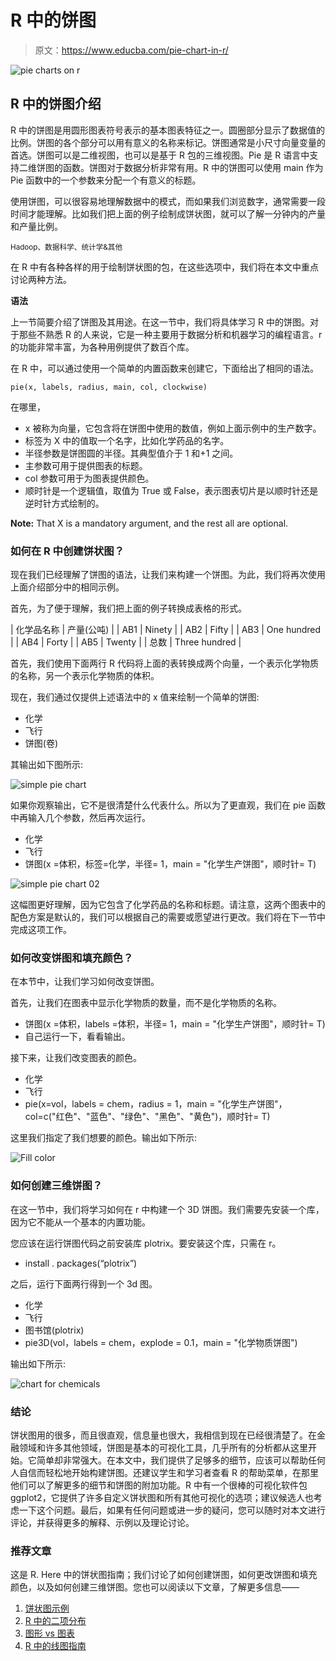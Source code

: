 # R 中的饼图

> 原文：<https://www.educba.com/pie-chart-in-r/>

![pie charts on r](img/4052e2e8d334b6d99eec1f424d95aace.png)



## R 中的饼图介绍

R 中的饼图是用圆形图表符号表示的基本图表特征之一。圆圈部分显示了数据值的比例。饼图的各个部分可以用有意义的名称来标记。饼图通常是小尺寸向量变量的首选。饼图可以是二维视图，也可以是基于 R 包的三维视图。Pie 是 R 语言中支持二维饼图的函数。饼图对于数据分析非常有用。R 中的饼图可以使用 main 作为 Pie 函数中的一个参数来分配一个有意义的标题。

使用饼图，可以很容易地理解数据中的模式，而如果我们浏览数字，通常需要一段时间才能理解。比如我们把上面的例子绘制成饼状图，就可以了解一分钟内的产量和产量比例。

<small>Hadoop、数据科学、统计学&其他</small>

在 R 中有各种各样的用于绘制饼状图的包，在这些选项中，我们将在本文中重点讨论两种方法。

**语法**

上一节简要介绍了饼图及其用途。在这一节中，我们将具体学习 R 中的饼图。对于那些不熟悉 R 的人来说，它是一种主要用于数据分析和机器学习的编程语言。r 的功能非常丰富，为各种用例提供了数百个库。

在 R 中，可以通过使用一个简单的内置函数来创建它，下面给出了相同的语法。

`pie(x, labels, radius, main, col, clockwise)`

在哪里，

*   x 被称为向量，它包含将在饼图中使用的数值，例如上面示例中的生产数字。
*   标签为 X 中的值取一个名字，比如化学药品的名字。
*   半径参数是饼图圆的半径。其典型值介于 1 和+1 之间。
*   主参数可用于提供图表的标题。
*   col 参数可用于为图表提供颜色。
*   顺时针是一个逻辑值，取值为 True 或 False，表示图表切片是以顺时针还是逆时针方式绘制的。

**Note:** That X is a mandatory argument, and the rest all are optional.

### 如何在 R 中创建饼状图？

现在我们已经理解了饼图的语法，让我们来构建一个饼图。为此，我们将再次使用上面介绍部分中的相同示例。

首先，为了便于理解，我们把上面的例子转换成表格的形式。

| 化学品名称 | 产量(公吨) |
| AB1 | Ninety |
| AB2 | Fifty |
| AB3 | One hundred |
| AB4 | Forty |
| AB5 | Twenty |
| 总数 | Three hundred |

首先，我们使用下面两行 R 代码将上面的表转换成两个向量，一个表示化学物质的名称，另一个表示化学物质的体积。

现在，我们通过仅提供上述语法中的 x 值来绘制一个简单的饼图:

*   化学
*   飞行
*   饼图(卷)

其输出如下图所示:

![simple pie chart](img/04a1773247a9ebe0b5a9a4899be736d8.png)



如果你观察输出，它不是很清楚什么代表什么。所以为了更直观，我们在 pie 函数中再输入几个参数，然后再次运行。

*   化学
*   飞行
*   饼图(x =体积，标签=化学，半径= 1，main = "化学生产饼图"，顺时针= T)

![simple pie chart 02](img/2a65edb63087fbf93ca97da23cf06c63.png)



这幅图更好理解，因为它包含了化学药品的名称和标题。请注意，这两个图表中的配色方案是默认的，我们可以根据自己的需要或愿望进行更改。我们将在下一节中完成这项工作。

### 如何改变饼图和填充颜色？

在本节中，让我们学习如何改变饼图。

首先，让我们在图表中显示化学物质的数量，而不是化学物质的名称。

*   饼图(x =体积，labels =体积，半径= 1，main = "化学生产饼图"，顺时针= T)
*   自己运行一下，看看输出。

接下来，让我们改变图表的颜色。

*   化学
*   飞行
*   pie(x=vol，labels = chem，radius = 1，main = "化学生产饼图"，col=c("红色"、"蓝色"、"绿色"、"黑色"、"黄色")，顺时针= T)

这里我们指定了我们想要的颜色。输出如下所示:

![Fill color](img/a9ff0419993b920d0ea8a2a608d5c6e3.png)



### 如何创建三维饼图？

在这一节中，我们将学习如何在 r 中构建一个 3D 饼图。我们需要先安装一个库，因为它不能从一个基本的内置功能。

您应该在运行饼图代码之前安装库 plotrix。要安装这个库，只需在 r。

*   install . packages(“plotrix”)

之后，运行下面两行得到一个 3d 图。

*   化学
*   飞行
*   图书馆(plotrix)
*   pie3D(vol，labels = chem，explode = 0.1，main = "化学物质饼图")

输出如下所示:

![chart for chemicals](img/e914f84c4dc3abecf9a1dd45636548eb.png)



### 结论

饼状图用的很多，而且很直观，信息量也很大，我相信到现在已经很清楚了。在金融领域和许多其他领域，饼图是基本的可视化工具，几乎所有的分析都从这里开始。它简单却非常强大。在本文中，我们提供了足够多的细节，应该可以帮助任何人自信而轻松地开始构建饼图。还建议学生和学习者查看 R 的帮助菜单，在那里他们可以了解更多的细节和饼图的附加功能。R 中有一个很棒的可视化软件包 ggplot2，它提供了许多自定义饼状图和所有其他可视化的选项；建议候选人也考虑一下这个问题。最后，如果有任何问题或进一步的疑问，您可以随时对本文进行评论，并获得更多的解释、示例以及理论讨论。

### 推荐文章

这是 R. Here 中的饼状图指南；我们讨论了如何创建饼图，如何更改饼图和填充颜色，以及如何创建三维饼图。您也可以阅读以下文章，了解更多信息——

1.  [饼状图示例](https://www.educba.com/pie-chart-examples/)
2.  [R 中的二项分布](https://www.educba.com/binomial-distribution-in-r/)
3.  [图形 vs 图表](https://www.educba.com/graphs-vs-charts/)
4.  [R 中的线图指南](https://www.educba.com/line-graph-in-r/)






